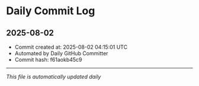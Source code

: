 # Daily Commit Log

## 2025-08-02

- Commit created at: 2025-08-02 04:15:01 UTC
- Automated by Daily GitHub Committer
- Commit hash: f61aokb45c9

---
*This file is automatically updated daily*
